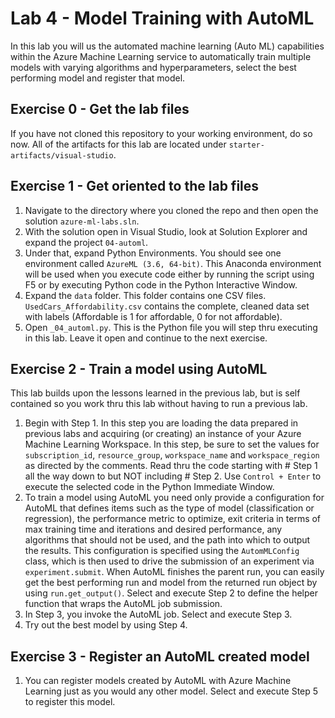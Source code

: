 # Lab 4 - Model Training with AutoML

In this lab you will us the automated machine learning (Auto ML) capabilities within the Azure Machine Learning service to automatically train multiple models with varying algorithms and hyperparameters, select the best performing model and register that model.

## Exercise 0 - Get the lab files
If you have not cloned this repository to your working environment, do so now. All of the artifacts for this lab are located under `starter-artifacts/visual-studio`.

## Exercise 1 - Get oriented to the lab files

1. Navigate to the directory where you cloned the repo and then open the solution `azure-ml-labs.sln`. 
2. With the solution open in Visual Studio, look at Solution Explorer and expand the project `04-automl`.
3. Under that, expand Python Environments. You should see one environment called `AzureML (3.6, 64-bit)`. This Anaconda environment will be used when you execute code either by running the script using F5 or by executing Python code in the Python Interactive Window.
4. Expand the `data` folder. This folder contains one CSV files. `UsedCars_Affordability.csv` contains the complete, cleaned data set with labels (Affordable is 1 for affordable, 0 for not affordable).
5. Open `_04_automl.py`. This is the Python file you will step thru executing in this lab. Leave it open and continue to the next exercise.


## Exercise 2 - Train a model using AutoML
This lab builds upon the lessons learned in the previous lab, but is self contained so you work thru this lab without having to run a previous lab.  
1. Begin with Step 1. In this step you are loading the data prepared in previous labs and acquiring (or creating) an instance of your Azure Machine Learning Workspace. In this step, be sure to set the values for `subscription_id`, `resource_group`, `workspace_name` and `workspace_region` as directed by the comments. Read thru the code starting with # Step 1 all the way down to but NOT including # Step 2. Use `Control + Enter` to execute the selected code in the Python Immediate Window.
2. To train a model using AutoML you need only provide a configuration for AutoML that defines items such as the type of model (classification or regression), the performance metric to optimize, exit criteria in terms of max training time and iterations and desired performance, any algorithms that should not be used, and the path into which to output the results. This configuration is specified using the `AutomMLConfig` class, which is then used to drive the submission of an experiment via `experiment.submit`.  When AutoML finishes the parent run, you can easily get the best performing run and model from the returned run object by using `run.get_output()`. Select and execute Step 2 to define the helper function that wraps the AutoML job submission.
3. In Step 3, you invoke the AutoML job. Select and execute Step 3.
4. Try out the best model by using Step 4.

## Exercise 3 - Register an AutoML created model
1. You can register models created by AutoML with Azure Machine Learning just as you would any other model. Select and execute Step 5 to register this model.

 

